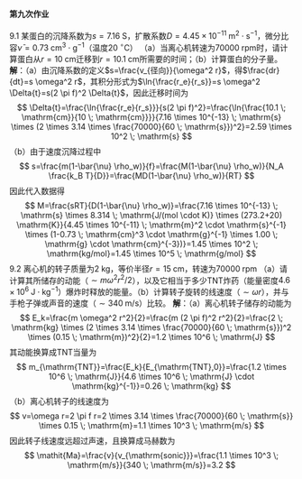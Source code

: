 #### 第九次作业 ####
9.1 某蛋白的沉降系数为$s=7.16 \; \mathrm{S}$，扩散系数$D=4.45 \times 10^{-11} \; \mathrm{m}^2 \cdot \mathrm{s}^{-1}$，微分比容$\bar{\nu}=0.73 \; \mathrm{cm}^3 \cdot \mathrm{g}^{-1}$（温度$20 \; ^{\circ} \mathrm{C}$）
（a）当离心机转速为$70000 \; \mathrm{rpm}$时，请计算蛋白从$r=10 \; \mathrm{cm}$迁移到$r=10.1 \; \mathrm{cm}$所需要的时间；（b）计算蛋白的分子量。
**解**：（a）由沉降系数的定义$s=\frac{v_{径向}}{\omega^2 r}$，得$\frac{dr}{dt}=s \omega^2 r$，其积分形式为$\ln{\frac{r_e}{r_s}}=s \omega^2 \Delta{t}=s(2 \pi f)^2 \Delta{t}$，因此迁移时间为
$$
\Delta{t}=\frac{\ln{\frac{r_e}{r_s}}}{s(2 \pi f)^2}=\frac{\ln{\frac{10.1 \; \mathrm{cm}}{10 \; \mathrm{cm}}}}{7.16 \times 10^{-13} \; \mathrm{s} \times (2 \times 3.14 \times \frac{70000}{60 \; \mathrm{s}})^2}=2.59 \times 10^2 \; \mathrm{s}
$$
（b）由于速度沉降过程中
$$
s=\frac{m(1-\bar{\nu} \rho_w)}{f}=\frac{M(1-\bar{\nu} \rho_w)}{N_A \frac{k_B T}{D}}=\frac{MD(1-\bar{\nu} \rho_w)}{RT}
$$
因此代入数据得
$$
M=\frac{sRT}{D(1-\bar{\nu} \rho_w)}=\frac{7.16 \times 10^{-13} \; \mathrm{s} \times 8.314 \; \mathrm{J/(mol \cdot K)} \times (273.2+20) \mathrm{K}}{4.45 \times 10^{-11} \; \mathrm{m}^2 \cdot \mathrm{s}^{-1} \times (1-0.73 \; \mathrm{cm}^3 \cdot \mathrm{g}^{-1} \times 1.00 \; \mathrm{g} \cdot \mathrm{cm}^{-3})}=1.45 \times 10^2 \; \mathrm{kg/mol}=1.45 \times 10^5 \; \mathrm{g/mol}
$$
9.2 离心机的转子质量为$2 \; \mathrm{kg}$，等价半径$r=15 \; \mathrm{cm}$，转速为$70000 \; \mathrm{rpm}$
（a）请计算其所储存的动能（$\sim m \omega^2 r^2/2$），以及它相当于多少TNT炸药（能量密度$4.6 \times 10^6 \; \mathrm{J} \cdot \mathrm{kg}^{-1}$）爆炸时释放的能量。（b）计算转子旋转的线速度（$\sim \omega r$），并与手枪子弹或声音的速度（$\sim 340 \; \mathrm{m/s}$）比较。
**解**：（a）离心机转子储存的动能为
$$
E_k=\frac{m \omega^2 r^2}{2}=\frac{m (2 \pi f)^2 r^2}{2}=\frac{2 \; \mathrm{kg} \times (2 \times 3.14 \times \frac{70000}{60 \; \mathrm{s}})^2 \times (0.15 \; \mathrm{m})^2}{2}=1.2 \times 10^6 \; \mathrm{J}
$$
其动能换算成TNT当量为
$$
m_{\mathrm{TNT}}=\frac{E_k}{E_{\mathrm{TNT},0}}=\frac{1.2 \times 10^6 \; \mathrm{J}}{4.6  \times 10^6 \; \mathrm{J} \cdot \mathrm{kg}^{-1}}=0.26 \; \mathrm{kg}
$$
（b）离心机转子的线速度为
$$
v=\omega r=2 \pi f r=2 \times 3.14 \times \frac{70000}{60 \; \mathrm{s}} \times 0.15 \; \mathrm{m}=1.1 \times 10^3 \; \mathrm{m/s}
$$
因此转子线速度远超过声速，且换算成马赫数为
$$
\mathit{Ma}=\frac{v}{v_{\mathrm{sonic}}}=\frac{1.1 \times 10^3 \; \mathrm{m/s}}{340 \; \mathrm{m/s}}=3.2
$$